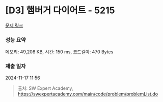 # [D3] 햄버거 다이어트 - 5215 

[문제 링크](https://swexpertacademy.com/main/code/problem/problemDetail.do?contestProbId=AWT-lPB6dHUDFAVT) 

### 성능 요약

메모리: 49,208 KB, 시간: 150 ms, 코드길이: 470 Bytes

### 제출 일자

2024-11-17 11:56



> 출처: SW Expert Academy, https://swexpertacademy.com/main/code/problem/problemList.do